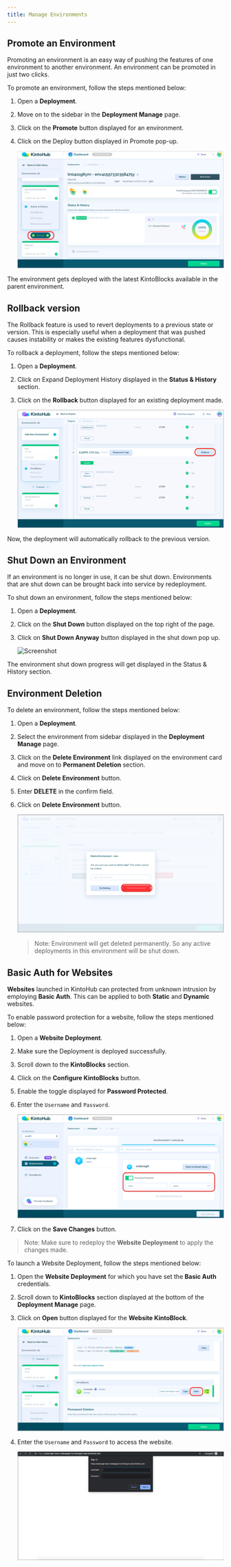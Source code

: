 ```yaml
---
title: Manage Environments
---
```


## Promote an Environment

Promoting an environment is an easy way of pushing the features of one environment to another environment. An environment can be promoted in just two clicks. 

To promote an environment, follow the steps mentioned below:
1. Open a **Deployment**.

2. Move on to the sidebar in the **Deployment Manage** page.

3. Click on the **Promote** button displayed for an environment. 

4. Click on the Deploy button displayed in Promote pop-up.

    ![Screenshot](/docs/assets/promote-env.png)

The environment gets deployed with the latest KintoBlocks available in the parent environment.


## Rollback version

The Rollback feature is used to revert deployments to a previous state or version. This is especially useful when a deployment that was pushed causes instability or makes the existing features dysfunctional.

To rollback a deployment, follow the steps mentioned below:

1. Open a **Deployment**.

2. Click on Expand Deployment History displayed in the **Status & History** section.

3. Click on the **Rollback** button displayed for an existing deployment made.

   ![Screenshot](/docs/assets/roll-back-env.png)

Now, the deployment will automatically rollback to the previous version.


## Shut Down an Environment

If an environment is no longer in use, it can be shut down. Environments that are shut down can be brought back into service by redeployment.

To shut down an environment, follow the steps mentioned below:

1. Open a **Deployment**.

2. Click on the **Shut Down** button displayed on the top right of the page.

3. Click on **Shut Down Anyway** button displayed in the shut down pop up.

    ![Screenshot](/docs/assets/shutdown-deployment.png)

The environment shut down progress will get displayed in the Status & History section.


## Environment Deletion

To delete an environment, follow the steps mentioned below:

1. Open a **Deployment**.

2. Select the environment from sidebar displayed in the **Deployment Manage** page.

3. Click on the **Delete Environment** link displayed on the environment card and move on to **Permanent Deletion** section.

4. Click on **Delete Environment** button.

5. Enter **DELETE** in the confirm field.

6. Click on **Delete Environment** button.

    ![Screenshot](/docs/assets/delete-environment.png)

    > Note: Environment will get deleted permanently. So any active deployments in this environment will be shut down.


## Basic Auth for Websites

**Websites** launched in KintoHub can protected from unknown intrusion by employing **Basic Auth**. This can be applied to both **Static** and **Dynamic** websites.

To enable password protection for a website, follow the steps mentioned below:

1. Open a **Website Deployment**.

2. Make sure the Deployment is deployed successfully.

3. Scroll down to the **KintoBlocks** section.

4. Click on the **Configure KintoBlocks** button.

5. Enable the toggle displayed for **Password Protected**.

6. Enter the `Username` and `Password`.

    ![Screenshot](/docs/assets/pwd_for_websites.png)

7. Click on the **Save Changes** button.

>Note: Make sure to redeploy the **Website Deployment** to apply the changes made. 

To launch a Website Deployment, follow the steps mentioned below:

1. Open the **Website Deployment** for which you have set the **Basic Auth** credentials.

2. Scroll down to **KintoBlocks** section displayed at the bottom of the **Deployment Manage** page.

3. Click on **Open** button displayed for the **Website KintoBlock**.

    ![Screenshot](/docs/assets/website_open_btn.png)

4. Enter the `Username` and `Password` to access the website.

    ![Screenshot](/docs/assets/website_basic_auth.png)

